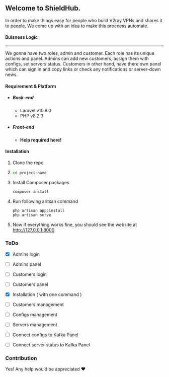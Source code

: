 ## Welcome to ShieldHub.
In order to make things easy for people who build V2ray VPNs and shares it to people, We come up with an idea to make this proccess automate.

#### Buisness Logic
------------
We gonna have two roles, admin and customer. Each role has its unique actions and panel.
Admins can add new customers, assign them with configs, set servers status.
Customers in other hand, have there own panel which can sign in and copy links or check any notifications or server-down news.


#### Requirement & Platform

- ##### Back-end
   - Laravel v10.8.0
   - PHP v8.2.3
- ##### Front-end
   - **Help required here!**
  
   


#### Installation
1. Clone the repo
2. 
   ```sh
   cd project-name
   ```
3. Install Composer packages
   ```sh
   composer install
   ```
4. Run following aritsan command
    ```php
    php artisan app:install
    php artisan serve
   ```
5. Now if everything works fine, you should see the website at http://127.0.0.1:8000

### ToDo

- [X] Admins login
- [ ] Admins panel
- [ ] Customers login
- [ ] Customers panel
- [x] Installation ( with one command )
- [ ] Customers management
- [ ] Configs management
- [ ] Servers management
- [ ] Connect configs to Kafka Panel
- [ ] Connect server status to Kafka Panel


### Contribution
Yes! Any help would be appreciated ♥
